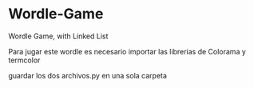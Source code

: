 # Wordle-Game
Wordle Game, with Linked List

Para jugar este wordle es necesario importar las librerias de Colorama y termcolor

guardar los dos archivos.py en una sola carpeta
